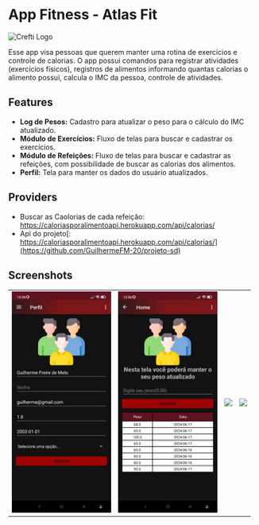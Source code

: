 # App Fitness - Atlas Fit

![Crefti Logo](https://raw.githubusercontent.com/rahul7400/E-commerce-Android-App/main/images/logo.webp)

Esse app visa pessoas que querem manter uma rotina de exercícios e controle de calorias. O app possui  comandos para registrar atividades (exercícios físicos), registros de alimentos informando quantas calorias o alimento possui, calcula o IMC da pessoa, controle de atividades. 
## Features

- **Log de Pesos:** Cadastro para atualizar o peso para o cálculo do IMC atualizado.
- **Módulo de Exercícios:** Fluxo de telas para buscar e cadastrar os exercícios.
- **Módulo de Refeições:** Fluxo de telas para buscar e cadastrar as refeições, com possibilidade de buscar as calorias dos alimentos.
- **Perfil:** Tela para manter os dados do usuário atualizados.

## Providers

- Buscar as Caolorias de cada refeição: https://caloriasporalimentoapi.herokuapp.com/api/calorias/
- Api do projeto[: https://caloriasporalimentoapi.herokuapp.com/api/calorias/](https://github.com/GuilhermeFM-20/projeto-sd)

## Screenshots

<table>
  <tr>
    <td><img src="img/perfil.jpeg" width="200"> </td>
    <td><img src="img/log.jpeg" width="200"> </td>
    <td><img src="imag/login.jpeg" width="200"> </td>
    <td><img src="imag/dashboard.jpeg" width="200"> </td>
  </tr>
</table>

